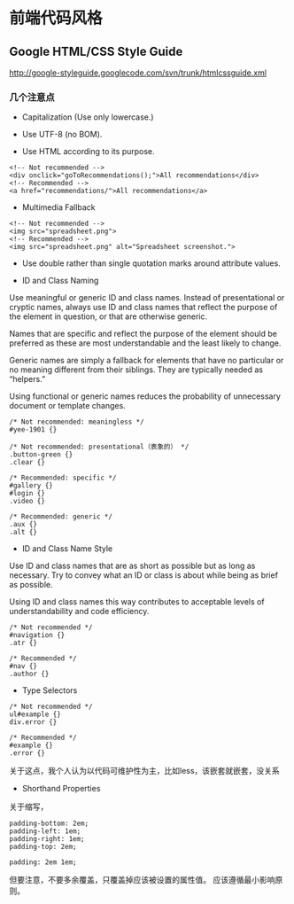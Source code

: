 # 前端代码风格

## Google HTML/CSS Style Guide

http://google-styleguide.googlecode.com/svn/trunk/htmlcssguide.xml

### 几个注意点

- Capitalization (Use only lowercase.)

- Use UTF-8 (no BOM).

- Use HTML according to its purpose.

```
<!-- Not recommended -->
<div onclick="goToRecommendations();">All recommendations</div>
<!-- Recommended -->
<a href="recommendations/">All recommendations</a>
```

- Multimedia Fallback

```
<!-- Not recommended -->
<img src="spreadsheet.png">
<!-- Recommended -->
<img src="spreadsheet.png" alt="Spreadsheet screenshot.">
```

- Use double rather than single quotation marks around attribute values.

- ID and Class Naming

Use meaningful or generic ID and class names.
Instead of presentational or cryptic names, always use ID and class names that reflect the purpose of the element in question, or that are otherwise generic.

Names that are specific and reflect the purpose of the element should be preferred as these are most understandable and the least likely to change.

Generic names are simply a fallback for elements that have no particular or no meaning different from their siblings. They are typically needed as “helpers.”

Using functional or generic names reduces the probability of unnecessary document or template changes.

```
/* Not recommended: meaningless */
#yee-1901 {}

/* Not recommended: presentational（表象的） */ 
.button-green {}
.clear {}

/* Recommended: specific */
#gallery {}
#login {}
.video {}

/* Recommended: generic */
.aux {}
.alt {}
```

- ID and Class Name Style

Use ID and class names that are as short as possible but as long as necessary.
Try to convey what an ID or class is about while being as brief as possible.

Using ID and class names this way contributes to acceptable levels of understandability and code efficiency.

```
/* Not recommended */
#navigation {}
.atr {}

/* Recommended */
#nav {}
.author {}
```

- Type Selectors

```
/* Not recommended */
ul#example {}
div.error {}

/* Recommended */
#example {}
.error {}
```

关于这点，我个人认为以代码可维护性为主，比如less，该嵌套就嵌套，没关系

- Shorthand Properties

关于缩写，

```
padding-bottom: 2em;
padding-left: 1em;
padding-right: 1em;
padding-top: 2em;
```

```
padding: 2em 1em;
```

但要注意，不要多余覆盖，只覆盖掉应该被设置的属性值。
应该遵循最小影响原则。

